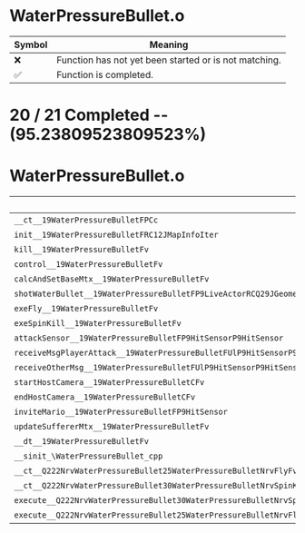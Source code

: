 # WaterPressureBullet.o
| Symbol | Meaning 
| ------------- | ------------- 
| :x: | Function has not yet been started or is not matching. 
| :white_check_mark: | Function is completed. 


# 20 / 21 Completed -- (95.23809523809523%)
# WaterPressureBullet.o
| Symbol | Decompiled? |
| ------------- | ------------- |
| `__ct__19WaterPressureBulletFPCc` | :white_check_mark: |
| `init__19WaterPressureBulletFRC12JMapInfoIter` | :white_check_mark: |
| `kill__19WaterPressureBulletFv` | :white_check_mark: |
| `control__19WaterPressureBulletFv` | :x: |
| `calcAndSetBaseMtx__19WaterPressureBulletFv` | :white_check_mark: |
| `shotWaterBullet__19WaterPressureBulletFP9LiveActorRCQ29JGeometry64TPosition3<Q29JGeometry38TMatrix34<Q29JGeometry13SMatrix34C<f>>>fbbbPP15ActorCameraInfo` | :white_check_mark: |
| `exeFly__19WaterPressureBulletFv` | :white_check_mark: |
| `exeSpinKill__19WaterPressureBulletFv` | :white_check_mark: |
| `attackSensor__19WaterPressureBulletFP9HitSensorP9HitSensor` | :white_check_mark: |
| `receiveMsgPlayerAttack__19WaterPressureBulletFUlP9HitSensorP9HitSensor` | :white_check_mark: |
| `receiveOtherMsg__19WaterPressureBulletFUlP9HitSensorP9HitSensor` | :white_check_mark: |
| `startHostCamera__19WaterPressureBulletCFv` | :white_check_mark: |
| `endHostCamera__19WaterPressureBulletCFv` | :white_check_mark: |
| `inviteMario__19WaterPressureBulletFP9HitSensor` | :white_check_mark: |
| `updateSuffererMtx__19WaterPressureBulletFv` | :white_check_mark: |
| `__dt__19WaterPressureBulletFv` | :white_check_mark: |
| `__sinit_\WaterPressureBullet_cpp` | :white_check_mark: |
| `__ct__Q222NrvWaterPressureBullet25WaterPressureBulletNrvFlyFv` | :white_check_mark: |
| `__ct__Q222NrvWaterPressureBullet30WaterPressureBulletNrvSpinKillFv` | :white_check_mark: |
| `execute__Q222NrvWaterPressureBullet30WaterPressureBulletNrvSpinKillCFP5Spine` | :white_check_mark: |
| `execute__Q222NrvWaterPressureBullet25WaterPressureBulletNrvFlyCFP5Spine` | :white_check_mark: |

